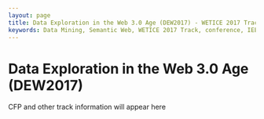 ```yaml
---
layout: page
title: Data Exploration in the Web 3.0 Age (DEW2017) - WETICE 2017 Track
keywords: Data Mining, Semantic Web, WETICE 2017 Track, conference, IEEE, papers, CFP
---
```


Data Exploration in the Web 3.0 Age (DEW2017)
================
CFP and other track information will appear here
